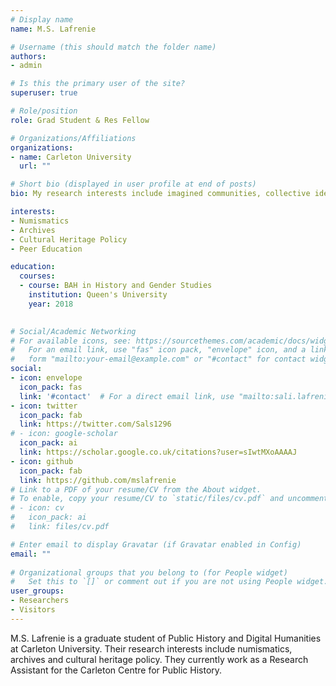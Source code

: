 ```yaml
---
# Display name
name: M.S. Lafrenie

# Username (this should match the folder name)
authors:
- admin

# Is this the primary user of the site?
superuser: true

# Role/position
role: Grad Student & Res Fellow

# Organizations/Affiliations
organizations:
- name: Carleton University
  url: ""

# Short bio (displayed in user profile at end of posts)
bio: My research interests include imagined communities, collective identities and numismatics.

interests:
- Numismatics
- Archives
- Cultural Heritage Policy
- Peer Education

education:
  courses:
  - course: BAH in History and Gender Studies
    institution: Queen's University
    year: 2018
 

# Social/Academic Networking
# For available icons, see: https://sourcethemes.com/academic/docs/widgets/#icons
#   For an email link, use "fas" icon pack, "envelope" icon, and a link in the
#   form "mailto:your-email@example.com" or "#contact" for contact widget.
social:
- icon: envelope
  icon_pack: fas
  link: '#contact'  # For a direct email link, use "mailto:sali.lafrenie@carleton.ca".
- icon: twitter
  icon_pack: fab
  link: https://twitter.com/Sals1296
# - icon: google-scholar
  icon_pack: ai
  link: https://scholar.google.co.uk/citations?user=sIwtMXoAAAAJ
- icon: github
  icon_pack: fab
  link: https://github.com/mslafrenie
# Link to a PDF of your resume/CV from the About widget.
# To enable, copy your resume/CV to `static/files/cv.pdf` and uncomment the lines below.  
# - icon: cv
#   icon_pack: ai
#   link: files/cv.pdf

# Enter email to display Gravatar (if Gravatar enabled in Config)
email: ""
  
# Organizational groups that you belong to (for People widget)
#   Set this to `[]` or comment out if you are not using People widget.  
user_groups:
- Researchers
- Visitors
---
```


M.S. Lafrenie is a graduate student of Public History and Digital Humanities at Carleton University. Their research interests include numismatics, archives and cultural heritage policy. They currently work as a Research Assistant for the Carleton Centre for Public History.
